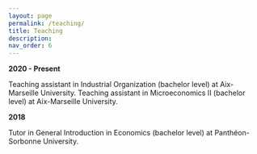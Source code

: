 ```yaml
---
layout: page
permalink: /teaching/
title: Teaching
description: 
nav_order: 6
---
```


**2020 - Present**

Teaching assistant in Industrial Organization (bachelor level) at Aix-Marseille University.
Teaching assistant in Microeconomics II (bachelor level)  at Aix-Marseille University.

**2018**

Tutor in General Introduction in Economics (bachelor level)  at Panthéon-Sorbonne University.
